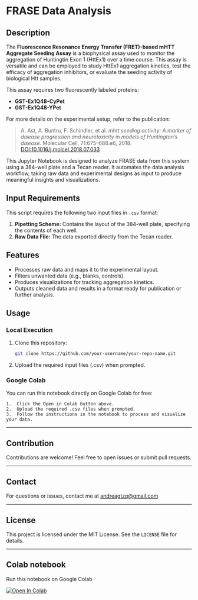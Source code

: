 # FRASE Data Analysis

## Description

The **Fluorescence Resonance Energy Transfer (FRET)-based mHTT Aggregate Seeding Assay** is a biophysical assay used to monitor the aggregation of Huntingtin Exon 1 (HttEx1) over a time course. This assay is versatile and can be employed to study HttEx1 aggregation kinetics, test the efficacy of aggregation inhibitors, or evaluate the seeding activity of biological Htt samples.

This assay requires two fluorescently labeled proteins:
- **GST-Ex1Q48-CyPet**
- **GST-Ex1Q48-YPet**

For more details on the experimental setup, refer to the publication:
> A. Ast, A. Buntru, F. Schindler, et al. *mhtt seeding activity: A marker of disease progression and neurotoxicity in models of Huntington’s disease*. Molecular Cell, 71:675–688.e6, 2018.  
> [DOI:10.1016/j.molcel.2018.07.033](https://doi.org/10.1016/j.molcel.2018.07.033)

This Jupyter Notebook is designed to analyze FRASE data from this system using a 384-well plate and a Tecan reader. It automates the data analysis workflow, taking raw data and experimental designs as input to produce meaningful insights and visualizations.

## Input Requirements

This script requires the following two input files in `.csv` format:

1. **Pipetting Scheme:** Contains the layout of the 384-well plate, specifying the contents of each well.
2. **Raw Data File:** The data exported directly from the Tecan reader.

## Features

- Processes raw data and maps it to the experimental layout.
- Filters unwanted data (e.g., blanks, controls).
- Produces visualizations for tracking aggregation kinetics.
- Outputs cleaned data and results in a format ready for publication or further analysis.

## Usage

### Local Execution
1. Clone this repository:
   ```bash
   git clone https://github.com/your-username/your-repo-name.git
   
2.	Upload the required input files (.csv) when prompted.

### Google Colab

You can run this notebook directly on Google Colab for free:

	1.	Click the Open in Colab button above.
	2.	Upload the required .csv files when prompted.
	3.	Follow the instructions in the notebook to process and visualize your data.
---

## Contribution

Contributions are welcome! Feel free to open issues or submit pull requests.

---

## Contact

For questions or issues, contact me at andreagtzq@gmail.com

---

## License

This project is licensed under the MIT License. See the `LICENSE` file for details.

---

## Colab notebook

Run this notebook on Google Colab

[![Open In Colab](https://colab.research.google.com/assets/colab-badge.svg)](https://colab.research.google.com/github/andreaquezada/frase_dataanalysis/blob/main/Frase_dataAnalysis_v4.ipynb)

